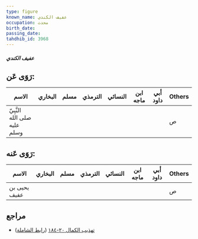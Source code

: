 ```yaml
---
type: figure
known_name: عفيف الكندي
occupation: محدث
birth_date:
passing_date:
tahdhib_id: 3968
---
```

##### عفيف الكندي

## رَوَى عَن:
| الاسم                        | البخاري | مسلم | الترمذي | النسائي | ابن ماجه | أبي داود | Others |
| ---------------------------- | ------- | ---- | ------- | ------- | -------- | -------- | ------ |
| النَّبِيّ صلى الله عليه وسلم |         |      |         |         |          |          | ص      |
## رَوَى عَنه:
| الاسم        | البخاري | مسلم | الترمذي | النسائي | ابن ماجه | أبي داود | Others |
| ------------ | ------- | ---- | ------- | ------- | -------- | -------- | ------ |
| يحيى بن عفيف |         |      |         |         |          |          | ص      |
## مراجع
- [تهذيب الكمال ٢٠-١٨٤](obsidian://open?vault=Tahdhib-al-Kamal&file=Figures/٣٩٦٨-عفيف%20الكندي) ([رابط الشاملة](https://shamela.ws/book/3722/10314))